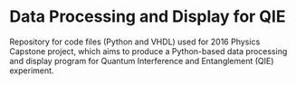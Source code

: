 # Data Processing and Display for QIE

Repository for code files (Python and VHDL) used for 2016 Physics Capstone project, which aims to produce a Python-based data processing and display program for Quantum Interference and Entanglement (QIE) experiment.

